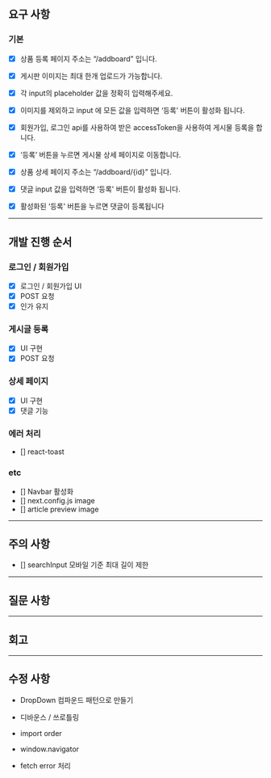 ## 요구 사항

### 기본

- [x] 상품 등록 페이지 주소는 “/addboard” 입니다.
- [x] 게시판 이미지는 최대 한개 업로드가 가능합니다.
- [x] 각 input의 placeholder 값을 정확히 입력해주세요.
- [x] 이미지를 제외하고 input 에 모든 값을 입력하면 ‘등록' 버튼이 활성화 됩니다.
- [x] 회원가입, 로그인 api를 사용하여 받은 accessToken을 사용하여 게시물 등록을 합니다.
- [x] ‘등록’ 버튼을 누르면 게시물 상세 페이지로 이동합니다.

- [x] 상품 상세 페이지 주소는 “/addboard/{id}” 입니다.
- [x] 댓글 input 값을 입력하면 ‘등록' 버튼이 활성화 됩니다.
- [x] 활성화된 ‘등록' 버튼을 누르면 댓글이 등록됩니다

---

## 개발 진행 순서

### 로그인 / 회원가입

- [x] 로그인 / 회원가입 UI
- [x] POST 요청
- [x] 인가 유지

### 게시글 등록

- [x] UI 구현
- [x] POST 요청

### 상세 페이지

- [x] UI 구현
- [x] 댓글 기능

### 에러 처리

- [] react-toast

### etc

- [] Navbar 활성화
- [] next.config.js image
- [] article preview image

---

## 주의 사항

- [] searchInput 모바일 기준 최대 길이 제한

---

## 질문 사항

---

## 회고

---

## 수정 사항

- DropDown 컴파운드 패턴으로 만들기
- 디바운스 / 쓰로틀링
- import order

- window.navigator
- fetch error 처리

